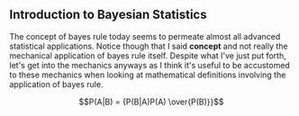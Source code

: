 <script type="text/javascript" async
  src="https://cdnjs.cloudflare.com/ajax/libs/mathjax/2.7.4/latest.js?config=TeX-MML-AM_CHTML">
</script>

<h2>Introduction to Bayesian Statistics</h2> 

The concept of bayes rule today seems to permeate almost all advanced statistical applications. Notice though that I said **concept** and not really the mechanical application of bayes rule itself. Despite what I've just put forth, let's get into the mechanics anyways as I think it's useful to be accustomed to these mechanics when looking at mathematical definitions involving the application of bayes rule. 

$$P(A|B) = {P(B|A)P(A) \over{P(B)}}$$
